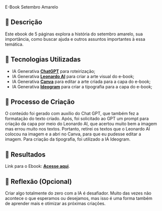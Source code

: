 E-Book Setembro Amarelo 

## 📒 Descrição
Este ebook de 5 páginas explora a história do setembro amarelo, sua importância, como buscar ajuda e outros assuntos importantes à essa temática.

## 🤖 Tecnologias Utilizadas
- IA Generativa **[ChatGPT](https://chat.openai.com)** para roteirização;
- IA Generativa **[Leonardo AI](https://leonardo.ai)** para criar a arte visual do e-book;
- IA Generativa **[Canva](https://canva.com)** para editar a arte criada para a capa do e-book;
- IA Generativa **[Ideogram](https://ideogram.ai/)** para criar a tipografia para a capa do e-book;

## 🧐 Processo de Criação
O conteúdo foi gerado com auxílio do Chat GPT, que também fez a formatação do texto criado. Após, foi solicitado ao GPT um prompt para criação da capa por meio do Leonardo AI, que acertou muito bem a imagem mas errou muito nos textos. Portanto, retirei os textos que o Leonardo AI colocou na imagem e a abri no Canva, para que eu pudesse editar a imagem. Para criação da tipografia, foi utilizado a IA Ideogram.

## 🚀 Resultados
Link para o Ebook: **[Acesse aqui](https://drive.google.com/file/d/1YARPr6GWLRpyQMuB0lzTSUKK2PcoUTXc/view?usp=sharing)**. 

## 💭 Reflexão (Opcional)
Criar algo totalmente do zero com a IA é desafiador. Muito das vezes não acontece o que esperamos ou desejamos, mas isso é uma forma também de aprender mais e otimizar as próximas criações. 
